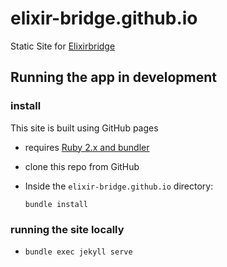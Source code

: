 # elixir-bridge.github.io
Static Site for [Elixirbridge](http://elixirbridge.org/)

## Running the app in development

### install
This site is built using GitHub pages
- requires [Ruby 2.x and bundler](https://help.github.com/articles/setting-up-your-github-pages-site-locally-with-jekyll/#requirements)
- clone this repo from GitHub
- Inside the `elixir-bridge.github.io` directory:

    `bundle install`

### running the site locally
- `bundle exec jekyll serve`
